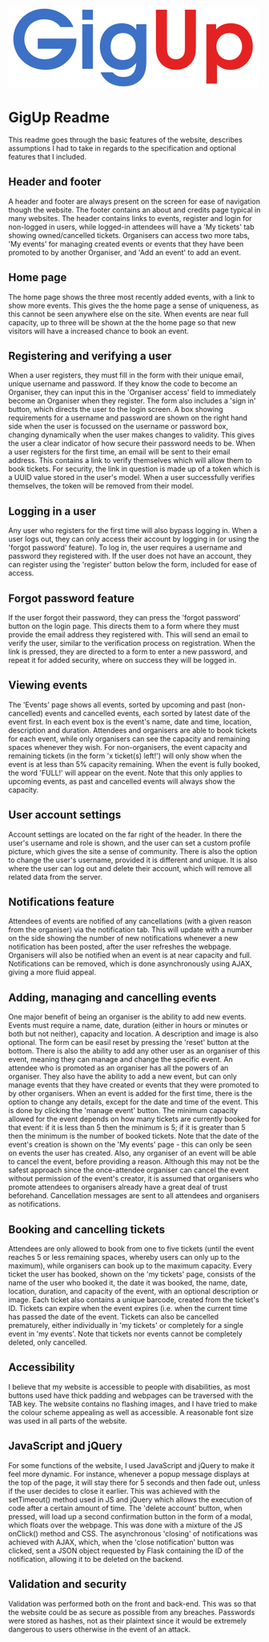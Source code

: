 ![logo](/static/images/gigup-logo-wide.png)

# GigUp Readme

This readme goes through the basic features of the website, describes assumptions I had to take in regards to the specification and optional features that I included.

## Header and footer
A header and footer are always present on the screen for ease of navigation though the website. The footer contains an about and credits page typical in many websites. The header contains links to events, register and login for non-logged in users, while logged-in attendees will have a 'My tickets' tab showing owned/cancelled tickets. Organisers can access two more tabs, 'My events' for managing created events or events that they have been promoted to by another Organiser, and 'Add an event' to add an event.


## Home page
The home page shows the three most recently added events, with a link to show more events. This gives the the home page a sense of uniqueness, as this cannot be seen anywhere else on the site. When events are near full capacity, up to three will be shown at the the home page so that new visitors will have a increased chance to book an event.


## Registering and verifying a user
When a user registers, they must fill in the form with their unique email, unique username and password. If they know the code to become an Organiser, they can input this in the 'Organiser access' field to immediately become an Organiser when they register. The form also includes a 'sign in' button, which directs the user to the login screen. A box showing requirements for a username and password are shown on the right hand side when the user is focussed on the username or password box, changing dynamically when the user makes changes to validity. This gives the user a clear indicator of how secure their password needs to be.
When a user registers for the first time, an email will be sent to their email address. This contains a link to verify themselves which will allow them to book tickets. For security, the link in question is made up of a token which is a UUID value stored in the user's model. When a user successfully verifies themselves, the token will be removed from their model.

## Logging in a user
Any user who registers for the first time will also bypass logging in. When a user logs out, they can only access their account by logging in (or using the 'forgot password' feature). To log in, the user requires a username and password they registered with. If the user does not have an account, they can register using the 'register' button below the form, included for ease of access.

## Forgot password feature
If the user forgot their password, they can press the 'forgot password' button on the login page. This directs them to a form where they must provide the email address they registered with. This will send an email to verify the user, similar to the verification process on registration. When the link is pressed, they are directed to a form to enter a new password, and repeat it for added security, where on success they will be logged in.

## Viewing events
The 'Events' page shows all events, sorted by upcoming and past (non-cancelled) events and cancelled events, each sorted by latest date of the event first. In each event box is the event's name, date and time, location, description and duration. Attendees and organisers are able to book tickets for each event, while only organisers can see the capacity and remaining spaces whenever they wish. For non-organisers, the event capacity and remaining tickets (in the form 'x ticket(s) left!') will only show when the event is at less than 5% capacity remaining. When the event is fully booked, the word 'FULL!' will appear on the event. Note that this only applies to upcoming events, as past and cancelled events will always show the capacity.

## User account settings
Account settings are located on the far right of the header. In there the user's username and role is shown, and the user can set a custom profile picture, which gives the site a sense of community. There is also the option to change the user's username, provided it is different and unique. It is also where the user can log out and delete their account, which will remove all related data from the server.

## Notifications feature
Attendees of events are notified of any cancellations (with a given reason from the organiser) via the notification tab. This will update with a number on the side showing the number of new notifications whenever a new notification has been posted, after the user refreshes the webpage. Organisers will also be notified when an event is at near capacity and full. Notifications can be removed, which is done asynchronously using AJAX, giving a more fluid appeal.

## Adding, managing and cancelling events
One major benefit of being an organiser is the ability to add new events. Events must require a name, date, duration (either in hours or minutes or both but not neither), capacity and location. A description and image is also optional. The form can be easil reset by pressing the 'reset' button at the bottom.
There is also the ability to add any other user as an organiser of this event, meaning they can manage and change the specific event. An attendee who is promoted as an organiser has all the powers of an organiser. They also have the ability to add a new event, but can only manage events that they have created or events that they were promoted to by other organisers.
When an event is added for the first time, there is the option to change any details, except for the date and time of the event. This is done by clicking the 'manage event' button. The minimum capacity allowed for the event depends on how many tickets are currently booked for that event: if it is less than 5 then the minimum is 5; if it is greater than 5 then the minimum is the number of booked tickets.
Note that the date of the event's creation is shown on the 'My events' page - this can only be seen on events the user has created. Also, any organiser of an event will be able to cancel the event, before providing a reason. Although this may not be the safest approach since the once-attendee organiser can cancel the event without permission of the event's creator, it is assumed that organisers who promote attendees to organisers already have a great deal of trust beforehand. Cancellation messages are sent to all attendees and organisers as notifications.

## Booking and cancelling tickets
Attendees are only allowed to book from one to five tickets (until the event reaches 5 or less remaining spaces, whereby users can only up to the maximum), while organisers can book up to the maximum capacity. Every ticket the user has booked, shown on the 'my tickets' page, consists of the name of the user who booked it, the date it was booked, the name, date, location, duration, and capacity of the event, with an optional description or image. Each ticket also contains a unique barcode, created from the ticket's ID.
Tickets can expire when the event expires (i.e. when the current time has passed the date of the event. Tickets can also be cancelled prematurely, either individually in 'my tickets' or completely for a single event in 'my events'. Note that tickets nor events cannot be completely deleted, only cancelled.

## Accessibility
I believe that my website is accessible to people with disabilities, as most buttons used have thick padding and webpages can be traversed with the TAB key. The website contains no flashing images, and I have tried to make the colour scheme appealing as well as accessible. A reasonable font size was used in all parts of the website.

## JavaScript and jQuery
For some functions of the website, I used JavaScript and jQuery to make it feel more dynamic. For instance, whenever a popup message displays at the top of the page, it will stay there for 5 seconds and then fade out, unless if the user decides to close it earlier. This was achieved with the setTimeout() method used in JS and jQuery which allows the execution of code after a certain amount of time. The 'delete account' button, when pressed, will load up a second confirmation button in the form of a modal, which floats over the webpage. This was done with a mixture of the JS onClick() method and CSS. The asynchronous 'closing' of notifications was achieved with AJAX, which, when the 'close notification' button was clicked, sent a JSON object requested by Flask containing the ID of the notification, allowing it to be deleted on the backend.

## Validation and security
Validation was performed both on the front and back-end. This was so that the website could be as secure as possible from any breaches. Passwords were stored as hashes, not as their plaintext since it would be extremely dangerous to users otherwise in the event of an attack.
